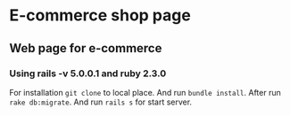 # E-commerce shop page

## Web page for e-commerce
### Using rails -v 5.0.0.1 and ruby 2.3.0
For installation ``` git clone ``` to local place.
And run ``` bundle install ```.
After run ``` rake db:migrate ```.
And run ``` rails s ``` for start server.
